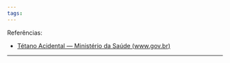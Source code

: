 ```yaml
---
tags:
---
```

Referências: 
* [Tétano Acidental — Ministério da Saúde (www.gov.br)](https://www.gov.br/saude/pt-br/assuntos/saude-de-a-a-z/t/tetano-acidental)

---




[^1]: 
[^2]: 